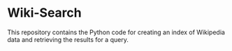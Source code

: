 # Wiki-Search

This repository contains the Python code for creating an index of Wikipedia data and retrieving the results for a query. 
